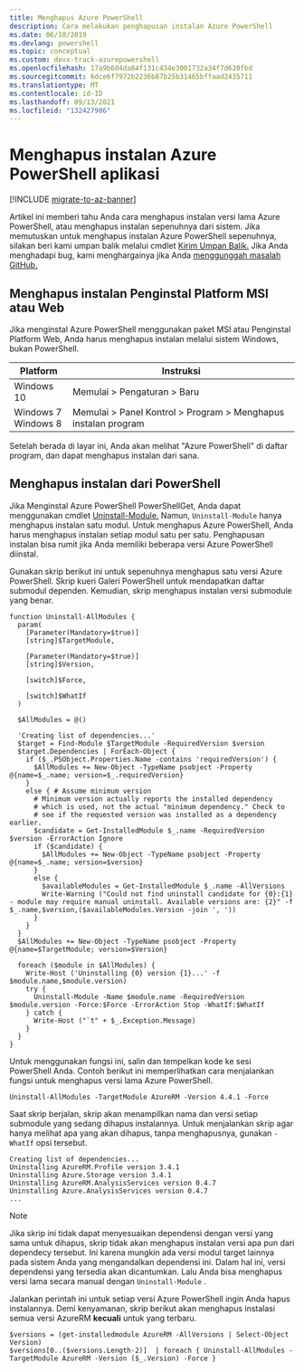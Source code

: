 ```yaml
---
title: Menghapus Azure PowerShell
description: Cara melakukan penghapusan instalan Azure PowerShell
ms.date: 06/10/2019
ms.devlang: powershell
ms.topic: conceptual
ms.custom: devx-track-azurepowershell
ms.openlocfilehash: 17a9b604da84f131c434e3001732a34f7d620fbd
ms.sourcegitcommit: 6dce6f7972b2236b87b25b31465bffaad2435711
ms.translationtype: MT
ms.contentlocale: id-ID
ms.lasthandoff: 09/13/2021
ms.locfileid: "132427986"
---
```

# <a name="uninstall-the-azure-powershell-module"></a>Menghapus instalan Azure PowerShell aplikasi

[!INCLUDE [migrate-to-az-banner](../../includes/migrate-to-az-banner.md)]

Artikel ini memberi tahu Anda cara menghapus instalan versi lama Azure PowerShell, atau menghapus instalan sepenuhnya dari sistem. Jika memutuskan untuk menghapus instalan Azure PowerShell sepenuhnya, silakan beri kami umpan balik melalui cmdlet [Kirim Umpan Balik.](/powershell/module/azurerm.profile/send-feedback)
Jika Anda menghadapi bug, kami menghargainya jika Anda [menggunggah masalah GitHub.](https://github.com/azure/azure-powershell/issues)

## <a name="uninstall-msi-or-web-platform-installer"></a>Menghapus instalan Penginstal Platform MSI atau Web

Jika menginstal Azure PowerShell menggunakan paket MSI atau Penginstal Platform Web, Anda harus menghapus instalan melalui sistem Windows, bukan PowerShell.

| Platform | Instruksi |
|----------|--------------|
| Windows 10 | Memulai > Pengaturan > Baru |
| Windows 7 </br>Windows 8 | Memulai > Panel Kontrol > Program > Menghapus instalan program |

Setelah berada di layar ini, Anda akan melihat "Azure PowerShell" di daftar program, dan dapat menghapus instalan dari sana.

## <a name="uninstall-from-powershell"></a>Menghapus instalan dari PowerShell

Jika Menginstal Azure PowerShell PowerShellGet, Anda dapat menggunakan cmdlet [Uninstall-Module.](/powershell/module/powershellget/uninstall-module) Namun, `Uninstall-Module` hanya menghapus instalan satu modul. Untuk menghapus Azure PowerShell, Anda harus menghapus instalan setiap modul satu per satu. Penghapusan instalan bisa rumit jika Anda memiliki beberapa versi Azure PowerShell diinstal.

Gunakan skrip berikut ini untuk sepenuhnya menghapus satu versi Azure PowerShell. Skrip kueri Galeri PowerShell untuk mendapatkan daftar submodul dependen. Kemudian, skrip menghapus instalan versi submodule yang benar.

```powershell-interactive
function Uninstall-AllModules {
  param(
    [Parameter(Mandatory=$true)]
    [string]$TargetModule,

    [Parameter(Mandatory=$true)]
    [string]$Version,

    [switch]$Force,

    [switch]$WhatIf
  )

  $AllModules = @()

  'Creating list of dependencies...'
  $target = Find-Module $TargetModule -RequiredVersion $version
  $target.Dependencies | ForEach-Object {
    if ($_.PSObject.Properties.Name -contains 'requiredVersion') {
      $AllModules += New-Object -TypeName psobject -Property @{name=$_.name; version=$_.requiredVersion}
    }
    else { # Assume minimum version
      # Minimum version actually reports the installed dependency
      # which is used, not the actual "minimum dependency." Check to
      # see if the requested version was installed as a dependency earlier.
      $candidate = Get-InstalledModule $_.name -RequiredVersion $version -ErrorAction Ignore
      if ($candidate) {
        $AllModules += New-Object -TypeName psobject -Property @{name=$_.name; version=$version}
      }
      else {
        $availableModules = Get-InstalledModule $_.name -AllVersions
        Write-Warning ("Could not find uninstall candidate for {0}:{1} - module may require manual uninstall. Available versions are: {2}" -f $_.name,$version,($availableModules.Version -join ', '))
      }
    }
  }
  $AllModules += New-Object -TypeName psobject -Property @{name=$TargetModule; version=$Version}

  foreach ($module in $AllModules) {
    Write-Host ('Uninstalling {0} version {1}...' -f $module.name,$module.version)
    try {
      Uninstall-Module -Name $module.name -RequiredVersion $module.version -Force:$Force -ErrorAction Stop -WhatIf:$WhatIf
    } catch {
      Write-Host ("`t" + $_.Exception.Message)
    }
  }
}
```

Untuk menggunakan fungsi ini, salin dan tempelkan kode ke sesi PowerShell Anda. Contoh berikut ini memperlihatkan cara menjalankan fungsi untuk menghapus versi lama Azure PowerShell.

```powershell-interactive
Uninstall-AllModules -TargetModule AzureRM -Version 4.4.1 -Force
```

Saat skrip berjalan, skrip akan menampilkan nama dan versi setiap submodule yang sedang dihapus instalannya. Untuk menjalankan skrip agar hanya melihat apa yang akan dihapus, tanpa menghapusnya, gunakan `-WhatIf` opsi tersebut.

```output
Creating list of dependencies...
Uninstalling AzureRM.Profile version 3.4.1
Uninstalling Azure.Storage version 3.4.1
Uninstalling AzureRM.AnalysisServices version 0.4.7
Uninstalling Azure.AnalysisServices version 0.4.7
...
```

> [!NOTE]
> Jika skrip ini tidak dapat menyesuaikan dependensi dengan versi yang sama  untuk dihapus, skrip tidak akan menghapus instalan versi apa pun dari dependecy tersebut. Ini karena mungkin ada versi modul target lainnya pada sistem Anda yang mengandalkan dependensi ini. Dalam hal ini, versi dependensi yang tersedia akan dicantumkan.
> Lalu Anda bisa menghapus versi lama secara manual dengan `Uninstall-Module` .


Jalankan perintah ini untuk setiap versi Azure PowerShell ingin Anda hapus instalannya. Demi kenyamanan, skrip berikut akan menghapus instalasi semua versi AzureRM __kecuali__ untuk yang terbaru.

```powershell-interactive
$versions = (get-installedmodule AzureRM -AllVersions | Select-Object Version)
$versions[0..($versions.Length-2)]  | foreach { Uninstall-AllModules -TargetModule AzureRM -Version ($_.Version) -Force }
```

